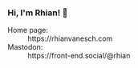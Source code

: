 ### Hi, I'm Rhian! 👋

<dl>
<dt>
Home page:
</dt>
<dd>https://rhianvanesch.com</dd>
<dt>
Mastodon:
</dt>
<dd>https://front-end.social/@rhian</dd>
</dl>

<!--
**escherina/escherina** is a ✨ _special_ ✨ repository because its `README.md` (this file) appears on your GitHub profile.

Here are some ideas to get you started:

- 🔭 I’m currently working on ...
- 🌱 I’m currently learning ...
- 👯 I’m looking to collaborate on ...
- 🤔 I’m looking for help with ...
- 💬 Ask me about ...
- 📫 How to reach me: ...
- 😄 Pronouns: ...
- ⚡ Fun fact: ...
-->
